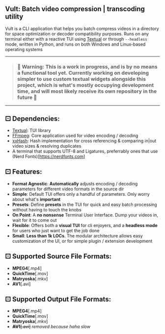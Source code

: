 ## Vult: Batch video compression | transcoding utility
Vult is a CLI application that helps you batch compress videos in a directory for space optimization or decoder compatibility purposes.
Runs on any terminal either with a reactive TUI using [Textual](https://github.com/textualize/textual) or through `--headless` mode, 
written in Python, and runs on both Windows and Linux-based operating systems

---
> ### 📢 Warning: This is a work in progress, and is by no means a functional tool yet. Currently working on developing simpler to use custom textual widgets alongside this project, which is what's mostly occupying development time, and will most likely receive its own repository in the future 📢
---

## ⚀ Dependencies:
- [Textual](https://github.com/textualize/textual): TUI library
- [FFmpeg](https:ffmpeg.com): Core application used for video encoding / decoding
- [xxHash](https:xxhash.com): Hash implementation for cross referencing & comparing in|out video sizes & resolving duplicates
- A terminal that supports UTF-8 and Ligatures, preferrably ones that use (Nerd Fonts)[https://nerdfonts.com]

## ⚀ Features:
- **Format Agnostic**: **Automatically** adjusts encoding / decoding parameters for different video formats in the source dir
- **Simple**: Default TUI offers only a handful of parameters. Only worry about what's **important**
- **Presets**: Define **presets** in the TUI for quick and easy batch processing without having to touch the knobs
- **On Point**: A **no nonsense** Terminal User Interface. Dump your videos in, wait for it to come out
- **Flexible**: Offers both a **visual TUI** for cli enjoyers, and a **headless mode** for users who just want to get the job done
- **Small**: **Less than 1k LOCs**. The modular architecture allows easy customization of the UI, or for simple plugin / extension development

## ⚀ Supported Source File Formats:
- **MPEG4**[.mp4]
- **QuickTime**[.mov]
- **Matryoska**[.mkv]
- **AV1**[.avi]

## ⚀ Supported Output File Formats:
- **MPEG4**[.mp4]
- **QuickTime**[.mov]
- **Matryoska**[.mkv]
- ~~**AV1**[.avi]~~ *removed because haha slow*
